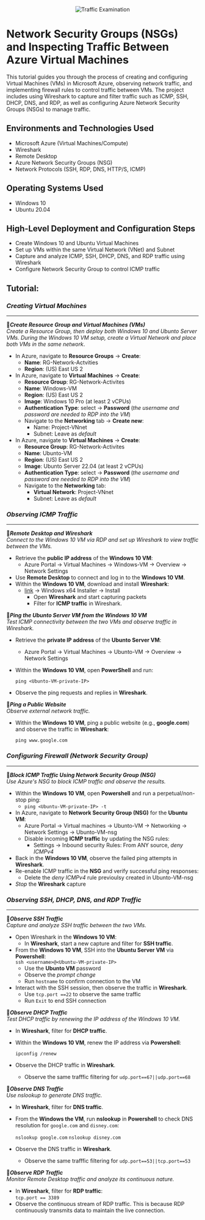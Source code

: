 <p align="center">
<img src="https://i.imgur.com/Ua7udoS.png" alt="Traffic Examination"/>
</p>

<h1>Network Security Groups (NSGs) and Inspecting Traffic Between Azure Virtual Machines</h1>
This tutorial guides you through the process of creating and configuring Virtual Machines (VMs) in Microsoft Azure, observing network traffic, and implementing firewall rules to control traffic between VMs. The project includes using Wireshark to capture and filter traffic such as ICMP, SSH, DHCP, DNS, and RDP, as well as configuring Azure Network Security Groups (NSGs) to manage traffic.

<h2>Environments and Technologies Used</h2>

- Microsoft Azure (Virtual Machines/Compute)
- Wireshark
- Remote Desktop
- Azure Network Security Groups (NSG)
- Network Protocols (SSH, RDP, DNS, HTTP/S, ICMP)
  
<h2>Operating Systems Used </h2>

- Windows 10 
- Ubuntu 20.04 

<h2>High-Level Deployment and Configuration Steps</h2>

- Create Windows 10 and Ubuntu Virtual Machines
- Set up VMs within the same Virtual Network (VNet) and Subnet
- Capture and analyze ICMP, SSH, DHCP, DNS, and RDP traffic using Wireshark
- Configure Network Security Group to control ICMP traffic


<h2>Tutorial:</h2>

### ***Creating Virtual Machines***

---

🔷***Create Resource Group and Virtual Machines (VMs)***  
*Create a Resource Group, then deploy both Windows 10 and Ubunto Server VMs. During the Windows 10 VM setup, create a Virtual Network and place both VMs in the same network*. 

- In Azure, navigate to **Resource Groups** → **Create**: 
    - **Name**: RG-Network-Actvities
    - **Region**: (US) East US 2
- In Azure, navigate to **Virtual Machines** → **Create**:
  - **Resource Group**: RG-Network-Activites 
  - **Name**: Windows-VM
  - **Region**: (US) East US 2
  - **Image**: Windows 10 Pro (at least 2 vCPUs)
  - **Authentication Type**: select → **Password** (*the username and password are needed to RDP into the VM*)
  - Navigate to the **Networking** tab → **Create new**:    
      - Name: Project-VNnet
      - Subnet: Leave as *default*     
- In Azure, navigate to **Virtual Machines** → **Create**:
  - **Resource Group**: RG-Network-Activites
  - **Name**: Ubunto-VM
  - **Region**: (US) East US 2
  - **Image**: Ubunto Server 22.04 (at least 2 vCPUs)
  - **Authentication Type**: select → **Password** (*the username and password are needed to RDP into the VM*)
  - Navigate to the **Networking** tab:
      -  **Virtual Network**: Project-VNnet
      -  Subnet: Leave as *default*



### ***Observing ICMP Traffic***

---

🔷***Remote Desktop and Wireshark***    
*Connect to the Windows 10 VM via RDP and set up Wireshark to view traffic between the VMs.*  

- Retrieve the **public IP address** of the **Windows 10 VM**:
    - Azure Portal → Virtual Machines → Windows-VM → Overview → Network Settings   
- Use **Remote Desktop** to connect and log in to the **Windows 10 VM**.
- Within the **Windows 10 VM**, download and install **Wireshark**:
    - [link](https://your-link-here) → Windows x64 Installer → Install
      - Open **Wireshark** and start capturing packets
      - Filter for **ICMP traffic** in Wireshark.

🔷***Ping the Ubunto Server VM from the Windows 10 VM***  
*Test ICMP connectivity between the two VMs and observe traffic in Wireshark.*

- Retrieve the **private IP address** of the **Ubunto Server VM**:
    - Azure Portal → Virtual Machines → Ubunto-VM → Overview → Network Settings 
- Within the **Windows 10 VM**, open **PowerShell** and run:
   
     `ping <Ubunto-VM-private-IP>`
    
- Observe the ping requests and replies in **Wireshark**.

🔷***Ping a Public Website***  
*Observe external network traffic.*

-  Within the **Windows 10 VM**, ping a public website (e.g., **google.com**) and observe the traffic in **Wireshark**:

    `ping www.google.com`
 



### ***Configuring Firewall (Network Security Group)***

---

🔷***Block ICMP Traffic Using Network Security Group (NSG)***  
*Use Azure's NSG to block ICMP traffic and observe the results.*

- Within the **Windows 10 VM**, open **Powershell** and run a perpetual/non-stop ping:  
    -   `ping <Ubuntu-VM-private-IP> -t`  
- In Azure, navigate to **Network Security Group (NSG)** for the **Ubuntu VM**:
    - Azure Portal → Virtual machines → Ubunto-VM → Networking → Network Settings → Ubunto-VM-nsg
    - Disable incoming **ICMP traffic** by updating the NSG rules:
        -  Settings → Inbound security Rules: From ANY source, *deny ICMPv4* 
- Back in the **Windows 10 VM**, observe the failed ping attempts in **Wireshark**.
- Re-enable ICMP traffic in the **NSG** and verify successful ping responses:
    - Delete the *deny ICMPv4* rule previoulsy created in Ubunto-VM-nsg
- *Stop* the **Wireshark** capture



### ***Observing SSH, DHCP, DNS, and RDP Traffic***

---

🔷***Observe SSH Traffic***  
*Capture and analyze SSH traffic between the two VMs.*

- Open Wireshark in the **Windows 10 VM**:
    - In **Wireshark**, start a new capture and filter for **SSH traffic**.
- From the **Windows 10 VM**, SSH into the **Ubuntu Server VM** via **Powershell**:  
    `ssh <username>@<Ubuntu-VM-private-IP>`
   - Use the **Ubunto VM** password
   - Observe the *prompt change*
   - Run `hostname` to confirm connection to the VM  
- Interact with the SSH session, then observe the traffic in **Wireshark**.
  - Use `tcp.port ==22` to observe the same traffic 
  - Run `Exit` to end SSH connection

🔷***Observe DHCP Traffic***  
*Test DHCP traffic by renewing the IP address of the Windows 10 VM.*

- In **Wireshark**, filter for **DHCP traffic**.
- Within the **Windows 10 VM**, renew the IP address via **Powershell**:
    
     `ipconfig /renew`
  
- Observe the DHCP traffic in **Wireshark**.
  - Observe the same trafffic filtering for `udp.port==67||udp.port==68`

🔷***Observe DNS Traffic***  
*Use nslookup to generate DNS traffic.*

- In **Wireshark**, filter for **DNS traffic**.
- From the **Windows the VM**, run **nslookup** in **Powershell** to check DNS resolution for `google.com` and `disney.com`:
    
    `nslookup google.com`
    `nslookup disney.com`

- Observe the DNS traffic in **Wireshark**.
  - Observe the same trafffic filtering for `udp.port==53||tcp.port==53`
   

🔷***Observe RDP Traffic***  
*Monitor Remote Desktop traffic and analyze its continuous nature.*

- In **Wireshark**, filter for **RDP traffic**:  
    `tcp.port == 3389`
- Observe the continuous stream of RDP traffic. This is because RDP continuously transmits data to maintain the live connection.


